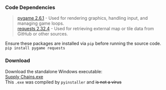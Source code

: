 ### Code Dependencies
> [pygame 2.6.1](https://www.pygame.org/news) - Used for rendering graphics, handling input, and managing game loops.\
> [requests 2.32.4](https://pypi.org/project/requests/) - Used for retrieving external map or tile data from GitHub or other sources.

Ensure these packages are installed via `pip` before running the source code.\
`pip install pygame requests`

### Download
Download the standalone Windows executable:\
[Supply Chains.exe](https://drive.google.com/file/d/1DKLuqrGZGjzHCQ0XCLvUi5nxZYX4pBQg/view?usp=sharing)\
This `.exe` was compiled by `pyinstaller` and ~~is not a virus~~

